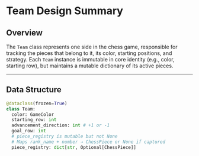 # Team Design Summary

## Overview

The `Team` class represents one side in the chess game, responsible for tracking the pieces that belong to it, its color, starting positions, and strategy. Each `Team` instance is immutable in core identity (e.g., color, starting row), but maintains a mutable dictionary of its active pieces.

---

## Data Structure

```python
@dataclass(frozen=True)
class Team:
  color: GameColor
  starting_row: int
  advancement_direction: int # +1 or -1
  goal_row: int
  # piece_registry is mutable but not None
  # Maps rank_name + number → ChessPiece or None if captured
  piece_registry: dict[str, Optional[ChessPiece]]
